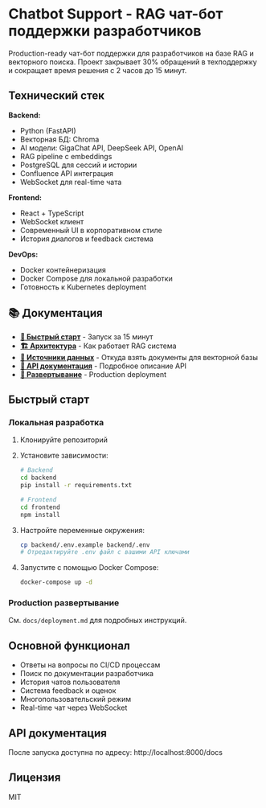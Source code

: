# Chatbot Support - RAG чат-бот поддержки разработчиков

Production-ready чат-бот поддержки для разработчиков на базе RAG и векторного поиска. Проект закрывает 30% обращений в техподдержку и сокращает время решения с 2 часов до 15 минут.

## Технический стек

**Backend:**
- Python (FastAPI)
- Векторная БД: Chroma
- AI модели: GigaChat API, DeepSeek API, OpenAI
- RAG pipeline с embeddings
- PostgreSQL для сессий и истории
- Confluence API интеграция
- WebSocket для real-time чата

**Frontend:**
- React + TypeScript
- WebSocket клиент
- Современный UI в корпоративном стиле
- История диалогов и feedback система

**DevOps:**
- Docker контейнеризация
- Docker Compose для локальной разработки
- Готовность к Kubernetes deployment

## 📚 Документация

- **[🚀 Быстрый старт](docs/quick-start.md)** - Запуск за 15 минут
- **[🏗️ Архитектура](docs/architecture.md)** - Как работает RAG система
- **[📖 Источники данных](docs/data-sources.md)** - Откуда взять документы для векторной базы
- **[📖 API документация](docs/api.md)** - Подробное описание API
- **[🚀 Развертывание](docs/deployment.md)** - Production deployment

## Быстрый старт

### Локальная разработка

1. Клонируйте репозиторий
2. Установите зависимости:
   ```bash
   # Backend
   cd backend
   pip install -r requirements.txt
   
   # Frontend
   cd frontend
   npm install
   ```

3. Настройте переменные окружения:
   ```bash
   cp backend/.env.example backend/.env
   # Отредактируйте .env файл с вашими API ключами
   ```

4. Запустите с помощью Docker Compose:
   ```bash
   docker-compose up -d
   ```

### Production развертывание

См. `docs/deployment.md` для подробных инструкций.

## Основной функционал

- Ответы на вопросы по CI/CD процессам
- Поиск по документации разработчика
- История чатов пользователя
- Система feedback и оценок
- Многопользовательский режим
- Real-time чат через WebSocket

## API документация

После запуска доступна по адресу: http://localhost:8000/docs

## Лицензия

MIT
